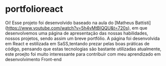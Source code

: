 # portfolioreact

Oi!
Esse projeto foi desenvolvido baseado na aula do [Matheus Battisti] (https://www.youtube.com/watch?v=5h4vMtBlQQU&t=720s), em que desenvolvemos uma página de apresentação das nossas habilidades, nossos projetos, sendo assim um breve portfólio.
A página foi desenvolvida em React e estilizada em SaSS,tentando prezar pelas boas práticas de código, pensando que estas tecnologias são bastante utilizadas atualmente, este proejto foi muito interessante para contribuir com meu aprendizado em desenvolvimento Front-end


